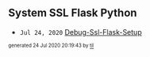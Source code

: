 ## System SSL Flask Python


* <code>Jul 24, 2020</code> [Debug-Ssl-Flask-Setup](2020-07-24T20-14-55-debug-ssl-flask-setup.md)

<sup><sub>generated 24 Jul 2020 20:19:43 by <a href='https://github.com/senorprogrammer/til'>til</a></sub></sup>

